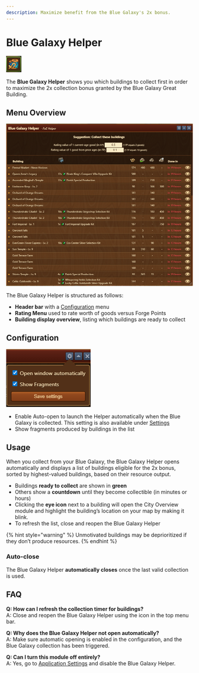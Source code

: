 ```yaml
---
description: Maximize benefit from the Blue Galaxy's 2x bonus.
---
```


# Blue Galaxy Helper

![Icon](./.images/icon.png)

The **Blue Galaxy Helper** shows you which buildings to collect first in order to maximize the 2x collection bonus granted by the Blue Galaxy Great Building.

## Menu Overview

![Structure](./.images/menu-structure.png)

The Blue Galaxy Helper is structured as follows:

- **Header bar** with a [Configuration](#configuration) menu
- **Rating Menu** used to rate worth of goods versus Forge Points
- **Building display overview**, listing which buildings are ready to collect

## Configuration

![Configuration](./.images/config-menu.png)

- Enable Auto-open to launch the Helper automatically when the Blue Galaxy is collected. This setting is also available under [Settings](../settings/README.md)
- Show fragments produced by buildings in the list

## Usage

When you collect from your Blue Galaxy, the Blue Galaxy Helper opens automatically and displays a list of buildings eligible for the 2x bonus, sorted by highest-valued buildings, based on their resource output.

- Buildings **ready to collect** are shown in **green**
- Others show a **countdown** until they become collectible (in minutes or hours)
- Clicking the **eye icon** next to a building will open the City Overview module and highlight the building’s location on your map by making it blink.
- To refresh the list, close and reopen the Blue Galaxy Helper

{% hint style="warning" %}
Unmotivated buildings may be deprioritized if they don’t produce resources.
{% endhint %}

### Auto-close

The Blue Galaxy Helper **automatically closes** once the last valid collection is used.

## FAQ

**Q: How can I refresh the collection timer for buildings?**<br>
A: Close and reopen the Blue Galaxy Helper using the icon in the top menu bar.

**Q: Why does the Blue Galaxy Helper not open automatically?**<br>
A: Make sure automatic opening is enabled in the configuration, and the Blue Galaxy collection has been triggered.

**Q: Can I turn this module off entirely?**<br>
A: Yes, go to [Application Settings](../settings/README.md) and disable the Blue Galaxy Helper.